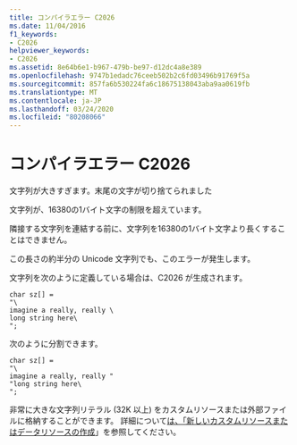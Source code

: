 ```yaml
---
title: コンパイラエラー C2026
ms.date: 11/04/2016
f1_keywords:
- C2026
helpviewer_keywords:
- C2026
ms.assetid: 8e64b6e1-b967-479b-be97-d12dc4a8e389
ms.openlocfilehash: 9747b1edadc76ceeb502b2c6fd03496b91769f5a
ms.sourcegitcommit: 857fa6b530224fa6c18675138043aba9aa0619fb
ms.translationtype: MT
ms.contentlocale: ja-JP
ms.lasthandoff: 03/24/2020
ms.locfileid: "80208066"
---
```

# <a name="compiler-error-c2026"></a>コンパイラエラー C2026

文字列が大きすぎます。末尾の文字が切り捨てられました

文字列が、16380の1バイト文字の制限を超えています。

隣接する文字列を連結する前に、文字列を16380の1バイト文字より長くすることはできません。

この長さの約半分の Unicode 文字列でも、このエラーが発生します。

文字列を次のように定義している場合は、C2026 が生成されます。

```
char sz[] =
"\
imagine a really, really \
long string here\
";
```

次のように分割できます。

```
char sz[] =
"\
imagine a really, really "
"long string here\
";
```

非常に大きな文字列リテラル (32K 以上) をカスタムリソースまたは外部ファイルに格納することができます。 詳細について[は、「新しいカスタムリソースまたはデータリソースの作成](../../windows/creating-a-new-custom-or-data-resource.md)」を参照してください。

